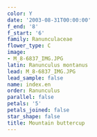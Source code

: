 ```yaml
---
color: Y
date: '2003-08-31T00:00:00'
f_end: '8'
f_start: '6'
family: Ranunculaceae
flower_type: C
image:
- M_8-6837_IMG.JPG
latin: Ranunculus montanus
lead: M_8-6837_IMG.JPG
lead_sample: false
name: index.en
order: Ranunculus
parallel: false
petals: '5'
petals_joined: false
star_shape: false
title: Mountain buttercup
---
```

